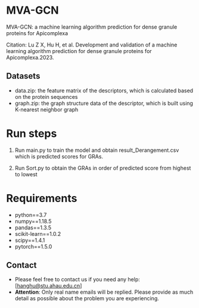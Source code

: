 # MVA-GCN
MVA-GCN: a machine learning algorithm prediction for dense granule proteins for Apicomplexa

Citation: Lu Z X, Hu H, et al. Development and validation of a machine learning algorithm prediction for dense granule proteins for Apicomplexa.2023.


## Datasets

* data.zip: the feature matrix of the descriptors, which is calculated based on the protein sequences
* graph.zip: the graph structure data of the descriptor, which is built using K-nearest neighbor graph


# Run steps

1. Run main.py to train the model and obtain result_Derangement.csv which is predicted scores for GRAs.

2. Run Sort.py to obtain the GRAs in order of predicted score from highest to lowest


# Requirements

* python==3.7
* numpy==1.18.5
* pandas==1.3.5
* scikit-learn==1.0.2
* scipy==1.4.1
* pytorch==1.5.0

## Contact

- Please feel free to contact us if you need any help: [hanghu@stu.ahau.edu.cn]
- __Attention__: Only real name emails will be replied. Please provide as much detail as possible about the problem you are experiencing.
